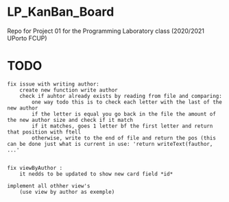 # LP_KanBan_Board
Repo for Project 01 for the Programming Laboratory class (2020/2021 UPorto FCUP)

# TODO 
	fix issue with writing author:
		create new function write author
		check if auhtor already exists by reading from file and comparing:
			one way todo this is to check each letter with the last of the new author
			if the letter is equal you go back in the file the amount of the new author size and check if it match
			if it matches, goes 1 letter bf the first letter and return that position with ftell
			otherwise, write to the end of file and return the pos (this can be done just what is current in use: 'return writeText(fauthor, ...'


	fix viewByAuthor :
		it nedds to be updated to show new card field *id*
	
	implement all othher view's
		(use view by author as exemple)
